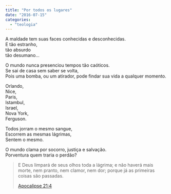 ```yaml
---
title: "Por todos os lugares"
date: "2016-07-15"
categories: 
  - "teologia"
---
```


A maldade tem suas faces conhecidas e desconhecidas.  
E tão estranho,   
tão absurdo  
tão desumano…

O mundo nunca presenciou tempos tão caóticos.  
Se sai de casa sem saber se volta,  
Pois uma bomba, ou um atirador, pode findar sua vida a qualquer momento.

Orlando,   
Nice,   
Paris,   
Istambul,   
Israel,  
Nova York,  
Ferguson.

Todos jorram o mesmo sangue,  
Escorrem as mesmas lágrimas,  
Sentem o mesmo.

O mundo clama por socorro, justiça e salvação.  
Porventura quem traria o perdão?

> E Deus limpará de seus olhos toda a lágrima; e não haverá mais morte, nem pranto, nem clamor, nem dor; porque já as primeiras coisas são passadas.
> 
> [Apocalipse 21:4](https://www.bibliaonline.com.br/acf/ap/21/4)
